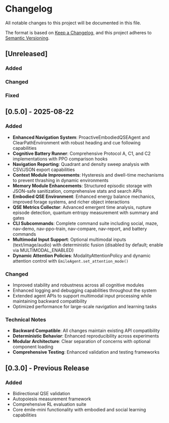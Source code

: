 # Changelog

All notable changes to this project will be documented in this file.

The format is based on [Keep a Changelog](https://keepachangelog.com/en/1.0.0/),
and this project adheres to [Semantic Versioning](https://semver.org/spec/v2.0.0.html).

## [Unreleased]

### Added

### Changed

### Fixed

## [0.5.0] - 2025-08-22

### Added

- **Enhanced Navigation System**: ProactiveEmbodiedQSEAgent and ClearPathEnvironment with robust heading and cue following capabilities
- **Cognitive Battery Runner**: Comprehensive Protocol A, C1, and C2 implementations with PPO comparison hooks
- **Navigation Reporting**: Quadrant and density sweep analysis with CSV/JSON export capabilities
- **Context Module Improvements**: Hysteresis and dwell-time mechanisms to prevent thrashing in dynamic environments
- **Memory Module Enhancements**: Structured episodic storage with JSON-safe sanitization, comprehensive stats and search APIs
- **Embodied QSE Environment**: Enhanced energy balance mechanics, improved forage systems, and richer object interactions
- **QSE Metrics Collector**: Advanced emergent time analysis, rupture episode detection, quantum entropy measurement with summary and gates
- **CLI Subcommands**: Complete command suite including social, maze, nav-demo, nav-ppo-train, nav-compare, nav-report, and battery commands
- **Multimodal Input Support**: Optional multimodal inputs (text/image/audio) with deterministic fusion (disabled by default; enable via MULTIMODAL_ENABLED)
- **Dynamic Attention Policies**: ModalityAttentionPolicy and dynamic attention control with `EmileAgent.set_attention_mode()`

### Changed

- Improved stability and robustness across all cognitive modules
- Enhanced logging and debugging capabilities throughout the system
- Extended agent APIs to support multimodal input processing while maintaining backward compatibility
- Optimized performance for large-scale navigation and learning tasks

### Technical Notes

- **Backward Compatible**: All changes maintain existing API compatibility
- **Deterministic Behavior**: Enhanced reproducibility across experiments
- **Modular Architecture**: Clear separation of concerns with optional component loading
- **Comprehensive Testing**: Enhanced validation and testing frameworks

## [0.3.0] - Previous Release

### Added

- Bidirectional QSE validation
- Autopoiesis measurement framework
- Comprehensive RL evaluation suite
- Core émile-mini functionality with embodied and social learning capabilities
